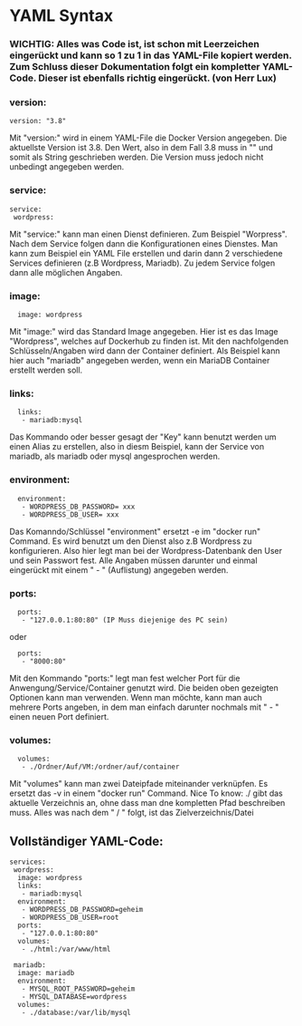 # YAML Syntax 

### WICHTIG: Alles was Code ist, ist schon mit Leerzeichen eingerückt und kann so 1 zu 1 in das YAML-File kopiert werden. Zum Schluss dieser Dokumentation folgt ein kompletter YAML-Code. Dieser ist ebenfalls richtig eingerückt. (von Herr Lux)

### version: 
```
version: "3.8" 
```
Mit "version:" wird in einem YAML-File die Docker Version angegeben. Die aktuellste Version ist 3.8. Den Wert, also in dem Fall 3.8 muss in "" und somit als String geschrieben werden. Die Version muss jedoch nicht unbedingt angegeben werden.


### service:
```
service:
 wordpress:
```
Mit "service:" kann man einen Dienst definieren. Zum Beispiel "Worpress". Nach dem Service folgen dann die Konfigurationen eines Dienstes. Man kann zum Beispiel ein YAML File erstellen und darin dann 2 verschiedene Services definieren (z.B Wordpress, Mariadb). Zu jedem Service folgen dann alle möglichen Angaben.


### image:
```
  image: wordpress
```
Mit "image:" wird das Standard Image angegeben. Hier ist es das Image "Wordpress", welches auf Dockerhub zu finden ist. Mit den nachfolgenden Schlüsseln/Angaben wird dann der Container definiert. Als Beispiel kann hier auch "mariadb" angegeben werden, wenn ein MariaDB Container erstellt werden soll.


### links:
```
  links:
   - mariadb:mysql
 ```
Das Kommando oder besser gesagt der "Key" kann benutzt werden um einen Alias zu erstellen, also in diesm Beispiel, kann der Service von mariadb, als mariadb oder mysql angesprochen werden.


### environment:
```
  environment:
   - WORDPRESS_DB_PASSWORD= xxx
   - WORDPRESS_DB_USER= xxx
```
Das Komanndo/Schlüssel "environment" ersetzt -e im "docker run" Command. Es wird benutzt um den Dienst also z.B Wordpress zu konfigurieren. Also hier legt man bei der Wordpress-Datenbank den User und sein Passwort fest.
Alle Angaben müssen darunter und einmal eingerückt mit einem " - " (Auflistung) angegeben werden.


### ports:
```
  ports:
   - "127.0.0.1:80:80" (IP Muss diejenige des PC sein)
```
oder 
```
  ports:
   - "8000:80"
```
Mit den Kommando "ports:" legt man fest welcher Port für die Anwengung/Service/Container genutzt wird. Die beiden oben gezeigten Optionen kann man verwenden.
Wenn man möchte, kann man auch mehrere Ports angeben, in dem man einfach darunter nochmals mit " - " einen neuen Port definiert.

### volumes:
```
  volumes:
   - ./Ordner/Auf/VM:/ordner/auf/container
 ```
Mit "volumes" kann man zwei Dateipfade miteinander verknüpfen. Es ersetzt das -v in einem "docker run" Command. Nice To know: ./ gibt das aktuelle Verzeichnis an, ohne dass man dne kompletten Pfad beschreiben muss. Alles was nach dem " / " folgt, ist das Zielverzeichnis/Datei

## Vollständiger YAML-Code:

```
services:
 wordpress:
  image: wordpress
  links:
   - mariadb:mysql
  environment:
   - WORDPRESS_DB_PASSWORD=geheim
   - WORDPRESS_DB_USER=root
  ports:
   - "127.0.0.1:80:80"
  volumes:
   - ./html:/var/www/html

 mariadb:
  image: mariadb
  environment:
   - MYSQL_ROOT_PASSWORD=geheim
   - MYSQL_DATABASE=wordpress
  volumes:
   - ./database:/var/lib/mysql
```
